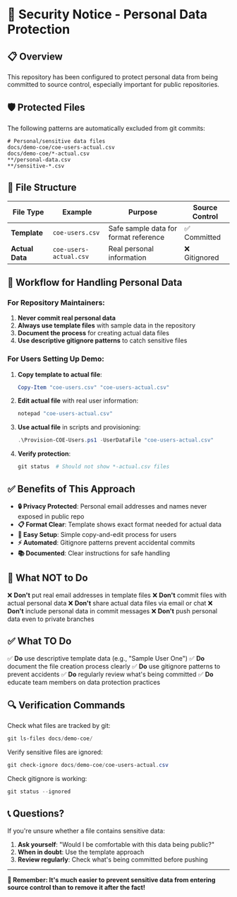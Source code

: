# 🔐 Security Notice - Personal Data Protection

## 📋 Overview

This repository has been configured to protect personal data from being committed to source control, especially important for public repositories.

## 🛡️ Protected Files

The following patterns are automatically excluded from git commits:

```gitignore
# Personal/sensitive data files
docs/demo-coe/coe-users-actual.csv
docs/demo-coe/*-actual.csv
**/personal-data.csv
**/sensitive-*.csv
```

## 📂 File Structure

| File Type | Example | Purpose | Source Control |
|-----------|---------|---------|----------------|
| **Template** | `coe-users.csv` | Safe sample data for format reference | ✅ Committed |
| **Actual Data** | `coe-users-actual.csv` | Real personal information | ❌ Gitignored |

## 🔄 Workflow for Handling Personal Data

### For Repository Maintainers:

1. **Never commit real personal data**
2. **Always use template files** with sample data in the repository
3. **Document the process** for creating actual data files
4. **Use descriptive gitignore patterns** to catch sensitive files

### For Users Setting Up Demo:

1. **Copy template to actual file**:
   ```powershell
   Copy-Item "coe-users.csv" "coe-users-actual.csv"
   ```

2. **Edit actual file** with real user information:
   ```powershell
   notepad "coe-users-actual.csv"
   ```

3. **Use actual file** in scripts and provisioning:
   ```powershell
   .\Provision-COE-Users.ps1 -UserDataFile "coe-users-actual.csv"
   ```

4. **Verify protection**:
   ```powershell
   git status  # Should not show *-actual.csv files
   ```

## ✅ Benefits of This Approach

- **🔒 Privacy Protected**: Personal email addresses and names never exposed in public repo
- **📋 Format Clear**: Template shows exact format needed for actual data
- **🔄 Easy Setup**: Simple copy-and-edit process for users
- **⚡ Automated**: Gitignore patterns prevent accidental commits
- **📚 Documented**: Clear instructions for safe handling

## 🚨 What NOT to Do

❌ **Don't** put real email addresses in template files
❌ **Don't** commit files with actual personal data
❌ **Don't** share actual data files via email or chat
❌ **Don't** include personal data in commit messages
❌ **Don't** push personal data even to private branches

## ✅ What TO Do

✅ **Do** use descriptive template data (e.g., "Sample User One")
✅ **Do** document the file creation process clearly
✅ **Do** use gitignore patterns to prevent accidents
✅ **Do** regularly review what's being committed
✅ **Do** educate team members on data protection practices

## 🔍 Verification Commands

Check what files are tracked by git:
```powershell
git ls-files docs/demo-coe/
```

Verify sensitive files are ignored:
```powershell
git check-ignore docs/demo-coe/coe-users-actual.csv
```

Check gitignore is working:
```powershell
git status --ignored
```

## 📞 Questions?

If you're unsure whether a file contains sensitive data:
1. **Ask yourself**: "Would I be comfortable with this data being public?"
2. **When in doubt**: Use the template approach
3. **Review regularly**: Check what's being committed before pushing

---

**🎯 Remember: It's much easier to prevent sensitive data from entering source control than to remove it after the fact!**
